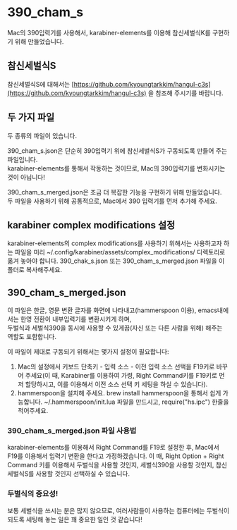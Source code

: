 # 390_cham_s
Mac의 390입력기를 사용해서, karabiner-elements를 이용해 참신세벌식K를 구현하기 위해 만들었습니다.

## 참신세벌식S
참신세벌식S에 대해서는 [https://github.com/kyoungtarkkim/hangul-c3s](https://github.com/kyoungtarkkim/hangul-c3s) 을 참조해 주시기를 바랍니다.

## 두 가지 파일
두 종류의 파일이 있습니다.  

390_cham_s.json은 단순히 390입력기 위에 참신세벌식S가 구동되도록 만들어 주는 파일입니다.  
karabiner-elements를 통해서 작동하는 것이므로, Mac의 390입력기를 변화시키는 것이 아닙니다!  

390_cham_s_merged.json은 조금 더 복잡한 기능을 구현하기 위해 만들었습니다.  
두 파일을 사용하기 위해 공통적으로, Mac에서 390 입력기를 먼저 추가해 주세요.

## karabiner complex modifications 설정
karabiner-elements의 complex modifications를 사용하기 위해서는 사용하고자 하는 파일을 미리 ~/.config/karabiner/assets/complex_modifications/ 디렉토리로 옮겨 놓아야 합니다.
390_chak_s.json 또는 390_cham_s_merged.json 파일을 이 폴더로 복사해주세요.

## 390_cham_s_merged.json
이 파일은 한글, 영문 변환 글자를 화면에 나타내고(hammerspoon 이용), emacs내에서는 한영 전환이 내부입력기를 변환시키게 하며,  
두벌식과 세벌식390을 동시에 사용할 수 있게끔(자신 또는 다른 사람을 위해) 해주는 역할도 포함합니다.  

이 파일이 제대로 구동되기 위해서는 몇가지 설정이 필요합니다:  
1. Mac의 설정에서 키보드 단축키 - 입력 소스 - 이전 입력 소스 선택을 F19키로 바꾸어 주세요(이 때, Karabiner를 이용하여 가령, Right Command키를 F19키로 먼저 할당하시고, 이를 이용해서 이전 소스 선택 키 세팅을 하실 수 있습니다).
2. hammerspoon을 설치해 주세요. brew install hammerspoon을 통해서 쉽게 가능합니다. ~/.hammerspoon/init.lua 파일을 만드시고, require("hs.ipc") 한줄을 적어주세요.

 ### 390_cham_s_merged.json 파일 사용법
 karabiner-elements를 이용해서 Right Command를 F19로 설정한 후, Mac에서 F19를 이용해서 입력기 변환을 한다고 가정하겠습니다.
 이 때, Right Option + Right Command 키를 이용해서 두벌식을 사용할 것인지, 세벌식390을 사용할 것인지, 참신세벌식S를 사용할 것인지 선택하실 수 있습니다.
 
 ### 두벌식의 중요성!
 보통 세벌식을 쓰시는 분은 많지 않으므로, 여러사람들이 사용하는 컴퓨터에는 두벌식이 되도록 세팅해 놓는 일은 꽤 중요한 일인 것 같습니다!
